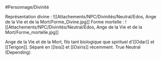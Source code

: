 #Personnage/Divinité

Représentation divine :
![[Attachements/NPC/Divinités/Neutral/Edos, Ange de la Vie et de la Mort/Forme_Divine.jpg]]
Forme mortelle :
![[Attachements/NPC/Divinités/Neutral/Edos, Ange de la Vie et de la Mort/Forme_mortelle.jpg]]

Ange de la Vie et de la Mort, fils tant biologique que spirituel d'[[Odar]] et [[Terigon]].
Séparé en [[Isis]] et [[Osiris]] récemment.
True Neutral (Depending)